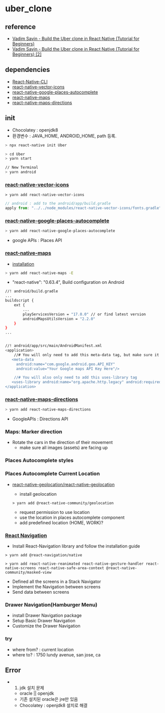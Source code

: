# uber_clone

## reference

- [Vadim Savin - Build the Uber clone in React Native (Tutorial for Beginners)](https://www.youtube.com/watch?v=sIRcN0MeZVU)
- [Vadim Savin - Build the Uber clone in React Native (Tutorial for Beginners) [2]](https://www.youtube.com/watch?v=_U4zgWcw2Ws)

## dependencies

- [React-Native-CLI](https://reactnative.dev/docs/environment-setup)
- [react-native-vector-icons](https://github.com/oblador/react-native-vector-icons)
- [react-native-google-places-autocomplete](https://github.com/FaridSafi/react-native-google-places-autocomplete)
- [react-native-maps](https://github.com/react-native-maps/react-native-maps)
- [react-native-maps-directions](https://github.com/bramus/react-native-maps-directions)

## init

- Chocolatey : openjdk8
- 환경변수 : JAVA_HOME, ANDROID_HOME, path 등록.

```sh
> npx react-native init Uber

> cd Uber
> yarn start

// New Terminal
> yarn android
```

### [react-native-vector-icons](https://github.com/oblador/react-native-vector-icons)

```
> yarn add react-native-vector-icons
```

```js
// android : add to the android/app/build.gradle
apply from: "../../node_modules/react-native-vector-icons/fonts.gradle"
```

### [react-native-google-places-autocomplete](https://github.com/FaridSafi/react-native-google-places-autocomplete)

```sh
> yarn add react-native-google-places-autocomplete
```

- google APIs : Places API

### [react-native-maps](https://github.com/react-native-maps/react-native-maps)

- [installation](https://github.com/react-native-maps/react-native-maps/blob/master/docs/installation.md)

```sh
> yarn add react-native-maps -E
```

- "react-native": "0.63.4", Build configuration on Android

```sh
//! android/build.gradle
...
buildscript {
    ext {
        ...
        playServicesVersion = "17.0.0" // or find latest version
        androidMapsUtilsVersion = "2.2.0"
    }
}
...


//! android/app/src/main/AndroidManifest.xml
<application>
    //# You will only need to add this meta-data tag, but make sure it's a child of application
   <meta-data
     android:name="com.google.android.geo.API_KEY"
     android:value="Your Google maps API Key Here"/>

    //# You will also only need to add this uses-library tag
   <uses-library android:name="org.apache.http.legacy" android:required="false"/>
</application>
```

### [react-native-maps-directions](https://github.com/bramus/react-native-maps-directions)

```sh
> yarn add react-native-maps-directions
```

- GoogleAPIs : Directions API

### Maps: Marker direction

- Rotate the cars in the direction of their movement
  - make sure all images (assets) are facing up

### Places Autocomplete styles

### Places Autocomplete Current Location

- [react-native-geolocation/react-native-geolocation](https://github.com/react-native-geolocation/react-native-geolocation)

  - install geolocation

  ```
  > yarn add @react-native-community/geolocation
  ```

  - request permission to use location
  - use the location in places autocomplete component
  - add predefined location (HOME, WORK)?

### [React Navigation](https://reactnavigation.org/docs/getting-started)

- Install React-Navigation library and follow the installation guide

```
> yarn add @react-navigation/native

> yarn add react-native-reanimated react-native-gesture-handler react-native-screens react-native-safe-area-context @react-native-community/masked-view
```

- Defined all the screens in a Stack Navigator
- Implement the Navigation between screens
- Send data between screens

### Drawer Navigation(Hamburger Menu)

- install Drawer Navigation package
- Setup Basic Drawer Navigation
- Customize the Drawer Navigation

### try

- where from? : current location
- where to? : 1750 lundy avenue, san jose, ca

## Error

- 1. jdk 설치 문제
  - oracle || openjdk
  - 기존 설치된 oracle은 jre만 있음
  - Chocolatey : openjdk8 설치로 해결

